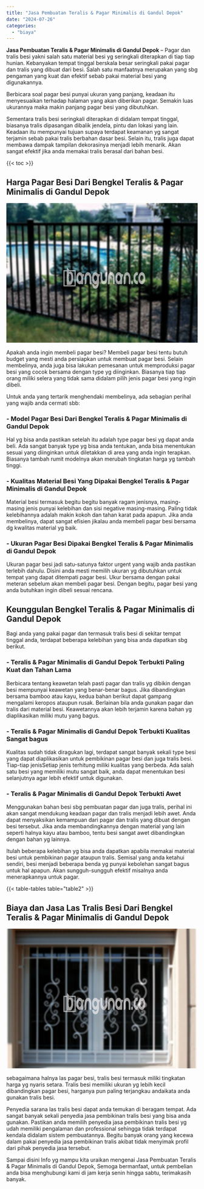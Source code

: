 ```yaml
---
title: "Jasa Pembuatan Teralis & Pagar Minimalis di Gandul Depok"
date: "2024-07-26"
categories: 
  - "biaya"
---
```


**Jasa Pembuatan Teralis & Pagar Minimalis di Gandul Depok** – Pagar dan tralis besi yakni salah satu material besi yg seringkali diterapkan di tiap tiap hunian. Kebanyakan tempat tinggal berskala besar seringkali pakai pagar dan tralis yang dibuat dari besi. Salah satu manfaatnya merupakan yang sbg pengaman yang kuat dan efektif sebab pakai material besi yang digunakannya.

Berbicara soal pagar besi punyai ukuran yang panjang, keadaan itu menyesuaikan terhadap halaman yang akan diberikan pagar. Semakin luas ukurannya maka makin panjang pagar besi yang dibutuhkan.

Sementara tralis besi seringkali diterapkan di didalam tempat tinggal, biasanya tralis dipasangan dibalik jendela, pintu dan lokasi yang lain. Keadaan itu mempunyai tujuan supaya terdapat keamanan yg sangat terjamin sebab pakai tralis berbahan dasar besi. Selain itu, tralis juga dapat membawa dampak tampilan dekorasinya menjadi lebih menarik. Akan sangat efektif jika anda memakai tralis berasal dari bahan besi.

{{< toc >}}

## Harga Pagar Besi Dari Bengkel Teralis & Pagar Minimalis di Gandul Depok

![Jasa Pembuatan Teralis & Pagar Minimalis di Gandul Depok](/images/pagar-minimalis-murah-04.png)

Apakah anda ingin membeli pagar besi? Membeli pagar besi tentu butuh budget yang mesti anda persiapkan untuk membuat pagar besi. Selain membelinya, anda juga bisa lakukan pemesanan untuk memproduksi pagar besi yang cocok bersama dengan type yg diinginkan. Biasanya tiap tiap orang miliki selera yang tidak sama didalam pilih jenis pagar besi yang ingin dibeli.

Untuk anda yang tertarik menghendaki membelinya, ada sebagian perihal yang wajib anda cermati sbb:
### \- Model Pagar Besi Dari Bengkel Teralis & Pagar Minimalis di Gandul Depok

Hal yg bisa anda pastikan setelah itu adalah type pagar besi yg dapat anda beli. Ada sangat banyak type yg bisa anda tentukan, anda bisa menentukan sesuai yang diinginkan untuk diletakkan di area yang anda ingin terapkan. Biasanya tambah rumit modelnya akan merubah tingkatan harga yg tambah tinggi.

### \- Kualitas Material Besi Yang Dipakai Bengkel Teralis & Pagar Minimalis di Gandul Depok

Material besi termasuk begitu begitu banyak ragam jenisnya, masing-masing jenis punyai kelebihan dan sisi negative masing-masing. Paling tidak kelebihannya adalah makin kokoh dan tahan karat pada apapun. Jika anda membelinya, dapat sangat efisien jikalau anda membeli pagar besi bersama dg kwalitas material yg baik.

### \- Ukuran Pagar Besi Dipakai Bengkel Teralis & Pagar Minimalis di Gandul Depok

Ukuran pagar besi jadi satu-satunya faktor urgent yang wajib anda pastikan terlebih dahulu. Disini anda mesti memilih ukuran yg dibutuhkan untuk tempat yang dapat ditempati pagar besi. Ukur bersama dengan pakai meteran sebelum akan membeli pagar besi. Dengan begitu, pagar besi yang anda butuhkan ingin dibeli sesuai rencana.

## Keunggulan Bengkel Teralis & Pagar Minimalis di Gandul Depok

Bagi anda yang pakai pagar dan termasuk tralis besi di sekitar tempat tinggal anda, terdapat beberapa kelebihan yang bisa anda dapatkan sbg berikut.

### \- Teralis & Pagar Minimalis di Gandul Depok Terbukti Paling Kuat dan Tahan Lama

Berbicara tentang keawetan telah pasti pagar dan tralis yg dibikin dengan besi mempunyai keawetan yang benar-benar bagus. Jika dibandingkan bersama bamboo atau kayu, kedua bahan berikut dapat gampang mengalami keropos ataupun rusak. Berlainan bila anda gunakan pagar dan tralis dari material besi. Keawetannya akan lebih terjamin karena bahan yg diaplikasikan miliki mutu yang bagus.

### \- Teralis & Pagar Minimalis di Gandul Depok Terbukti Kualitas Sangat bagus

Kualitas sudah tidak diragukan lagi, terdapat sangat banyak sekali type besi yang dapat diaplikasikan untuk pembikinan pagar besi dan juga tralis besi. Tiap-tiap jenisSetiap jenis terhitung miliki kualitas yang berbeda. Ada salah satu besi yang memiliki mutu sangat baik, anda dapat menentukan besi selanjutnya agar lebih efektif untuk digunakan.

### \- Teralis & Pagar Minimalis di Gandul Depok Terbukti Awet

Menggunakan bahan besi sbg pembuatan pagar dan juga tralis, perihal ini akan sangat mendukung keadaan pagar dan tralis menjadi lebih awet. Anda dapat menyaksikan kemampuan dari pagar dan tralis yang dibuat dengan besi tersebut. Jika anda membandingkannya dengan material yang lain seperti halnya kayu atau bamboo, tentu besi sangat awet dibandingkan dengan bahan yg lainnya.

Itulah beberapa kelebihan yg bisa anda dapatkan apabila memakai material besi untuk pembikinan pagar ataupun tralis. Semisal yang anda ketahui sendiri, besi menjadi beberapa benda yg punyai kebolehan sangat bagus untuk hal apapun. Akan sungguh-sungguh efektif misalnya anda menerapkannya untuk pagar.

{{< table-tables table="table2" >}}

## Biaya dan Jasa Las Tralis Besi Dari Bengkel Teralis & Pagar Minimalis di Gandul Depok

![Jasa Pembuatan Teralis & Pagar Minimalis di Gandul Depok](/images/teralis-minimalis-murah-15.png)

sebagaimana halnya las pagar besi, tralis besi termasuk miliki tingkatan harga yg nyaris setara. Tralis besi memiliki ukuran yg lebih kecil dibandingkan pagar besi, harganya pun paling terjangkau andaikata anda gunakan tralis besi.

Penyedia sarana las tralis besi dapat anda temukan di beragam tempat. Ada sangat banyak sekali penyedia jasa pembikinan tralis besi yang bisa anda gunakan. Pastikan anda memilih penyedia jasa pembikinan tralis besi yg udah memiliki pengalaman dan professional sehingga tidak terdapat kendala didalam sistem pembuatannya. Begitu banyak orang yang kecewa dalam pakai penyedia jasa pembikinan tralis akibat tidak menyimak profil dari pihak penyedia jasa tersebut.

Sampai disini Info yg mampu kita uraikan mengenai Jasa Pembuatan Teralis & Pagar Minimalis di Gandul Depok, Semoga bermanfaat, untuk pembelian anda bisa menghubungi kami di jam kerja senin hingga sabtu, terimakasih banyak.
